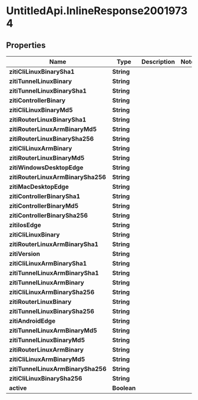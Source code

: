# UntitledApi.InlineResponse20019734

## Properties

Name | Type | Description | Notes
------------ | ------------- | ------------- | -------------
**zitiCliLinuxBinarySha1** | **String** |  | 
**zitiTunnelLinuxBinary** | **String** |  | 
**zitiTunnelLinuxBinarySha1** | **String** |  | 
**zitiControllerBinary** | **String** |  | 
**zitiCliLinuxBinaryMd5** | **String** |  | 
**zitiRouterLinuxBinarySha1** | **String** |  | 
**zitiRouterLinuxArmBinaryMd5** | **String** |  | 
**zitiRouterLinuxBinarySha256** | **String** |  | 
**zitiCliLinuxArmBinary** | **String** |  | 
**zitiRouterLinuxBinaryMd5** | **String** |  | 
**zitiWindowsDesktopEdge** | **String** |  | 
**zitiRouterLinuxArmBinarySha256** | **String** |  | 
**zitiMacDesktopEdge** | **String** |  | 
**zitiControllerBinarySha1** | **String** |  | 
**zitiControllerBinaryMd5** | **String** |  | 
**zitiControllerBinarySha256** | **String** |  | 
**zitiIosEdge** | **String** |  | 
**zitiCliLinuxBinary** | **String** |  | 
**zitiRouterLinuxArmBinarySha1** | **String** |  | 
**zitiVersion** | **String** |  | 
**zitiCliLinuxArmBinarySha1** | **String** |  | 
**zitiTunnelLinuxArmBinarySha1** | **String** |  | 
**zitiTunnelLinuxArmBinary** | **String** |  | 
**zitiCliLinuxArmBinarySha256** | **String** |  | 
**zitiRouterLinuxBinary** | **String** |  | 
**zitiTunnelLinuxBinarySha256** | **String** |  | 
**zitiAndroidEdge** | **String** |  | 
**zitiTunnelLinuxArmBinaryMd5** | **String** |  | 
**zitiTunnelLinuxBinaryMd5** | **String** |  | 
**zitiRouterLinuxArmBinary** | **String** |  | 
**zitiCliLinuxArmBinaryMd5** | **String** |  | 
**zitiTunnelLinuxArmBinarySha256** | **String** |  | 
**zitiCliLinuxBinarySha256** | **String** |  | 
**active** | **Boolean** |  | 


